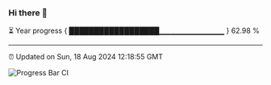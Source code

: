 ### Hi there 👋

⏳ Year progress { ██████████████████▁▁▁▁▁▁▁▁▁▁▁▁ } 62.98 %

---

⏰ Updated on Sun, 18 Aug 2024 12:18:55 GMT

![Progress Bar CI](https://github.com/code-lakshay/GitHub-Actions-Demo/workflows/Progress%20Bar%20CI/badge.svg)
